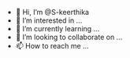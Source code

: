 - 👋 Hi, I’m @S-keerthika
- 👀 I’m interested in ...
- 🌱 I’m currently learning ...
- 💞️ I’m looking to collaborate on ...
- 📫 How to reach me ...

<!---
S-keerthika/S-keerthika is a ✨ special ✨ repository because its `README.md` (this file) appears on your GitHub profile.
You can click the Preview link to take a look at your changes.
--->
